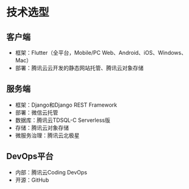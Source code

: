 # 技术选型

## 客户端

- 框架：Flutter（全平台，Mobile/PC Web、Android、iOS、Windows、Mac）
- 部署：腾讯云云开发的静态网站托管、腾讯云对象存储

## 服务端

- 框架：Django和Django REST Framework
- 部署：微信云托管
- 数据库：腾讯云TDSQL-C Serverless版
- 存储：腾讯云对象存储
- 微服务治理：腾讯云北极星

## DevOps平台

- 内部：腾讯云Coding DevOps
- 开源：GitHub
